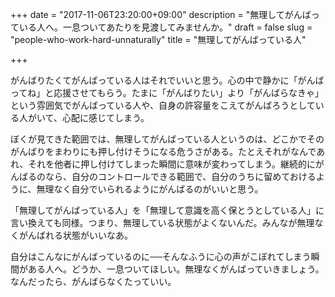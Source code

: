 +++
date = "2017-11-06T23:20:00+09:00"
description = "無理してがんばっている人へ。一息ついてあたりを見渡してみませんか。"
draft = false
slug = "people-who-work-hard-unnaturally"
title = "無理してがんばっている人"

+++

がんばりたくてがんばっている人はそれでいいと思う。心の中で静かに「がんばってね」と応援させてもらう。たまに「がんばりたい」より「がんばらなきゃ」という雰囲気でがんばっている人や、自身の許容量をこえてがんばろうとしている人がいて、心配に感じてしまう。

ぼくが見てきた範囲では、無理してがんばっている人というのは、どこかでそのがんばりをまわりにも押し付けそうになる危うさがある。たとえそれがなんであれ、それを他者に押し付けてしまった瞬間に意味が変わってしまう。継続的にがんばるのなら、自分のコントロールできる範囲で、自分のうちに留めておけるように、無理なく自分でいられるようにがんばるのがいいと思う。

「無理してがんばっている人」を「無理して意識を高く保とうとしている人」に言い換えても同様。つまり、無理している状態がよくないんだ。みんなが無理なくがんばれる状態がいいなあ。

自分はこんなにがんばっているのに──そんなふうに心の声がこぼれてしまう瞬間がある人へ。どうか、一息ついてほしい。無理なくがんばっていきましょう。なんだったら、がんばらなくたっていい。
